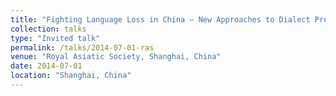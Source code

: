 ```yaml
---
title: "Fighting Language Loss in China – New Approaches to Dialect Preservation"
collection: talks
type: "Invited talk"
permalink: /talks/2014-07-01-ras
venue: "Royal Asiatic Society, Shanghai, China"
date: 2014-07-01
location: "Shanghai, China"
---
```

